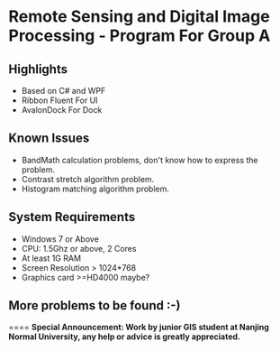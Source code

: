 # Remote Sensing and Digital Image Processing - Program For Group A

## Highlights
* Based on C# and WPF
* Ribbon Fluent For UI
* AvalonDock For Dock

## Known Issues
* BandMath calculation problems, don't know how to express the problem.
* Contrast stretch algorithm problem.
* Histogram matching algorithm problem.

## System Requirements
* Windows 7 or Above
* CPU: 1.5Ghz or above, 2 Cores
* At least 1G RAM
* Screen Resolution > 1024*768
* Graphics card >=HD4000 maybe?

## More problems to be found :-)

====
**Special Announcement: Work by junior GIS student at Nanjing Normal University, any help or advice is greatly appreciated.**
